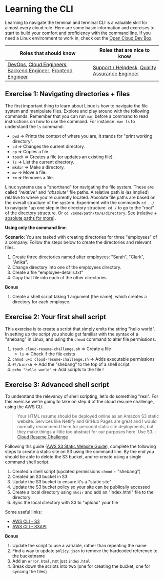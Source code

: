 # Learning the CLI

Learning to navigate the terminal and terminal CLI is a valuable skill for almost every cloud role. Here are some basic information and exercises to start to build your comfort and proficiency with the command line. If you need a Linux environment to work in, check out the [Open Cloud Dev Box](https://github.com/openupthecloud/open-cloud-dev-box). 

| Roles that should know                                                                                                                                                             | Roles that are nice to know                                                                                          |
| ---------------------------------------------------------------------------------------------------------------------------------------------------------------------------------- | -------------------------------------------------------------------------------------------------------------------- |
| [DevOps](/roles/devops-engineer.md), [Cloud Engineers](/roles/cloud-engineer.md), [Backend Engineer](/roles/backend-engineer.md), [Frontend Engineer](/roles/frontend-engineer.md) | [Support / Helpdesk](/roles/support-helpdesk.md), [Quality Assurance Engineer](/roles/quality-assurance-engineer.md) |


## Exercise 1: Navigating directories + files

The first important thing to learn about Linux is how to navigate the file system and manipulate files. Explore and play around with the following commands. Remember that you can run `man` before a command to read instructions on how to use the command. For instance: `man ls` to understand the `ls` command. 

* `pwd` => Prints the context of where you are, it stands for "print working directory".
* `cd` => Changes the current directory. 
* `cp` => Copies a file
* `touch` => Creates a file (or updates an existing file).
* `ls` => List the current directory.
* `mkdir` => Make a directory.
* `mv` => Move a file.
* `rm` => Removes a file.

Linux systems use a "shorthand" for navigating the file system. These are called _"relative"_ and _"absolute"_ file paths. A relative path is (as implied) relative to where you're currently located. Absolute file paths are based on the overall structure of the system. Experiment with the commands `cd ../` to navigate "up one step in the directory structure. `cd /` to go to the "root" of the directory structure. Or `cd /some/path/to/a/directory`. See ([relative + absolute paths for more](https://linuxhint.com/absolute-relative-paths-linux/)).

**Using only the command line:**

**Scenario:** You are tasked with creating directories for three "employees" of a company. Follow the steps below to create the directories and relevant files. 

1. Create three directories named after employees: "Sarah", "Clark", "Anika".
2. Change directory into one of the employees directory.
3. Create a file "employee-details.txt"
4. Copy that file into each of the other directories. 

**Bonus**

1. Create a shell script taking 1 argument (the name), which creates a directory for each employee.

## Exercise 2: Your first shell script

This exercise is to create a script that simply emits the string "hello world". In setting up the script you should get familiar with the syntax of a "shebang" in Linux, and using the `chmod` command to alter file permissions. 

1. `touch cloud-resume-challenge.sh` => Create a file 
   - `ls` => Check if the file exists
2. `chmod u+x cloud-resume-challenge.sh` => Adds executable permissions
3. `#!/bin/sh` => Add the "shebang" to the top of a shell script 
4. `echo "hello world"` => Add scripts to the file !

## Exercise 3: Advanced shell script

To understand the relevancy of shell scripting, let's do something "real". For this exercise we're going to take on step 4 of the cloud resume challenge, using the AWS CLI.

> Your HTML resume should be deployed online as an Amazon S3 static website. Services like Netlify and GitHub Pages are great and I would normally recommend them for personal static site deployments, but they make things a little too abstract for our purposes here. Use S3. -  [Cloud Resume Challenge](https://cloudresumechallenge.dev/docs/the-challenge/aws/)

Following ths guide ([AWS S3 Static Website Guide](https://docs.aws.amazon.com/AmazonS3/latest/userguide/HostingWebsiteOnS3Setup.html)), complete the following steps to create a static site on S3 using the command line. By the end you should be able to delete the S3 bucket, and re-create using a single command shell script. 

1. Created a shell script (updated permissions `chmod` + "shebang")
2. Created an S3 bucket in S3
2. Update the S3 bucket to ensure it's a "static site"
3. Update the S3 bucket policy so your site can be publically accessed
4. Create a local directory using `mkdir` and add an "index.html" file to the directory
5. Sync the local directory with S3 to "upload" your file

Some useful links: 

- [AWS CLI - S3](https://awscli.amazonaws.com/v2/documentation/api/latest/reference/s3/index.html)
- [AWS CLI - S3API](https://awscli.amazonaws.com/v2/documentation/api/latest/reference/s3api/index.html)

**Bonus**

1. Update the script to use a variable, rather than repeating the name
2. Find a way to update `policy.json` to remove the hardcoded reference to the bucketname
3. Add an `error.html`, not just `index.html`
4. Break down the scripts into two (one for creating the bucket, one for syncing the files)
